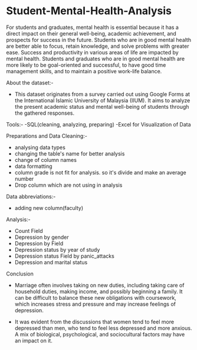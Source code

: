 # Student-Mental-Health-Analysis
For students and graduates, mental health is essential because it has a direct impact on their general well-being, academic achievement, and prospects for success in the future. Students who are in good mental health are better able to focus, retain knowledge, and solve problems with greater ease. Success and productivity in various areas of life are impacted by mental health. Students and graduates who are in good mental health are more likely to be goal-oriented and successful, to have good time management skills, and to maintain a positive work-life balance.

About the dataset:- 
-  This dataset originates from a survey carried out using Google Forms at the International Islamic University of Malaysia (IIUM). It aims to analyze the present academic status and mental well-being of students through the gathered responses.
  
Tools:- 
-SQL(cleaning, analyzing, preparing)
-Excel for Visualization of Data

Preparations and Data Cleaning:- 
   - analysing data types
   - changing the table's name for better analysis
   - change of column names
   - data formatting
   - column grade is not fit for analysis. so it's divide and make an average number
   - Drop column which are not using in analysis

Data abbreviations:- 
   - adding new column(faculty)

Analysis:- 
   - Count Field 
   - Depression by gender
   - Depression by Field
   - Depression status by year of study
   - Depression status Field by panic_attacks
   - Depression and marital status

Conclusion
- Marriage often involves taking on new duties, including taking care of household duties, making income, and possibly beginning a family. It can be difficult to balance these new obligations with coursework, which increases stress and pressure and may increase feelings of depression.

- It was evident from the discussions that women tend to feel more depressed than men, who tend to feel less depressed and more anxious. A mix of biological, psychological, and sociocultural factors may have an impact on it.

